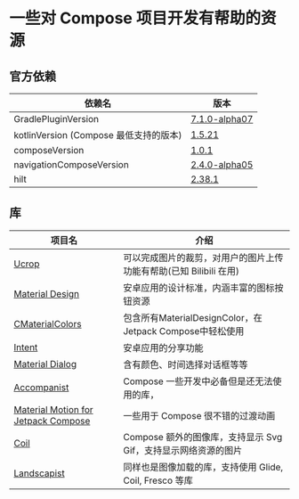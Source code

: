 # 一些对 Compose 项目开发有帮助的资源



## 官方依赖

|依赖名|版本|
|------|-----|
|GradlePluginVersion|[7.1.0-alpha07](https://mvnrepository.com/artifact/com.android.tools.build/gradle?repo=google)|
|kotlinVersion (Compose 最低支持的版本) |[1.5.21](https://github.com/JetBrains/kotlin/releases)|
|composeVersion|[1.0.1](https://developer.android.com/jetpack/androidx/releases/compose)|
|navigationComposeVersion|[2.4.0-alpha05](https://developer.android.com/jetpack/androidx/releases/navigation)|
|hilt|[2.38.1](https://mvnrepository.com/artifact/com.google.dagger/hilt-android)|

## 库

| 项目名 | 介绍 |
| -------|------|
|[Ucrop](https://github.com/Yalantis/uCrop) | 可以完成图片的裁剪，对用户的图片上传功能有帮助(已知 Bilibili 在用)
|[Material Design](https://material.io/design) | 安卓应用的设计标准，内涵丰富的图标按钮资源
|[CMaterialColors](https://github.com/FunnySaltyFish/CMaterialColors) | 包含所有MaterialDesignColor，在Jetpack Compose中轻松使用
|[Intent](https://developer.android.com/training/sharing/send?hl=zh-cn#kotlin) | 安卓应用的分享功能
|[Material Dialog](https://github.com/afollestad/material-dialogs) | 含有颜色、时间选择对话框等等
|[Accompanist](https://github.com/google/accompanist) | Compose 一些开发中必备但是还无法使用的库，
|[Material Motion for Jetpack Compose](https://github.com/fornewid/material-motion-compose) | 一些用于 Compose 很不错的过渡动画
|[Coil](https://coil-kt.github.io/coil/compose/) | Compose 额外的图像库，支持显示 Svg Gif，支持显示网络资源的图片
|[Landscapist](https://github.com/skydoves/Landscapist) | 同样也是图像加载的库，支持使用 Glide, Coil, Fresco 等库

